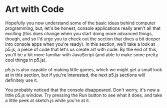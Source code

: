 # Art with Code

Hopefully you now understand some of the basic ideas behind computer programming, but, let's be honest, console applications really aren't all that exciting (this does change when you start doing more advanced things, though, and so I'd urge you to check out the section that dives a bit deeper into console apps when you're ready). In this section, we'll take a look at p5.js, a piece of code that let's us create art with code. By the end of this, you'll be a bit more familiar with JavaScript (and able to make some pretty cool things in p5.js).

p5.js is also capable of making little games, which we might get a small look at in this section, but if you're interested, the next p5.js sections will definitely use it.

You probably noticed that the console disappeared. Don't worry, it's now a little p5.js window. Try pressing the Run button to see what it does, and take a little peek at sketch.js while you're at it.
